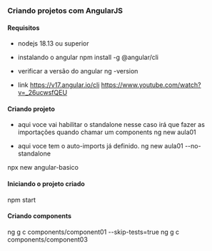 ### Criando projetos com AngularJS

#### Requisitos
* nodejs 18.13 ou superior

* instalando o angular
npm install -g @angular/cli

* verificar a versão do angular
ng -version

* link
https://v17.angular.io/cli
https://www.youtube.com/watch?v=_26ucwsfQEU

#### Criando projeto
* aqui voce vai habilitar o standalone nesse caso irá que fazer as importações quando chamar um components
ng new aula01

* aqui voce tem o auto-imports já definido. 
ng new aula01 --no-standalone

npx new angular-basico

#### Iniciando o projeto criado
npm start

#### Criando components
ng g c components/component01 --skip-tests=true
ng g c components/component03